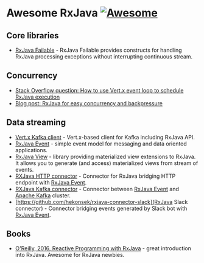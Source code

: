 # Awesome RxJava [![Awesome](https://cdn.rawgit.com/sindresorhus/awesome/d7305f38d29fed78fa85652e3a63e154dd8e8829/media/badge.svg)](https://github.com/sindresorhus/awesome)

## Core libraries

- [RxJava Failable](https://github.com/hekonsek/rxjava-failable) - RxJava Failable provides constructs for handling RxJava processing exceptions without interrupting continuous stream.

## Concurrency

- [Stack Overflow question: How to use Vert.x event loop to schedule RxJava execution](https://stackoverflow.com/questions/47675010/how-to-use-vert-x-event-loop-to-schedule-rxjava-execution)
- [Blog post: RxJava for easy concurrency and backpressure](https://zeroturnaround.com/rebellabs/rxjava-for-easy-concurrency-and-backpressure/)

## Data streaming

- [Vert.x Kafka client](https://github.com/vert-x3/vertx-kafka-client) - Vert.x-based client for Kafka including RxJava API.
- [RxJava Event](https://github.com/hekonsek/rxjava-event) - simple event model for messaging and data oriented applications.
- [RxJava View](https://github.com/hekonsek/rxjava-view) - library providing materialized view extensions to RxJava. It allows you to generate (and access) materialized views from stream of events.
- [RXJava HTTP connector](https://github.com/hekonsek/rxjava-connector-http) - Connector for RxJava bridging HTTP endpoint with [RxJava Event](https://github.com/hekonsek/rxjava-event).
- [RXJava Kafka connector](https://github.com/hekonsek/rxjava-connector-kafka) - Connector between [RxJava Event](https://github.com/hekonsek/rxjava-event) and [Apache Kafka](https://kafka.apache.org) cluster.
- [https://github.com/hekonsek/rxjava-connector-slack](RxJava Slack connector) - Connector bridging events generated by Slack bot with [RxJava Event](https://github.com/hekonsek/rxjava-event).

## Books

- [O'Reilly, 2016, Reactive Programming with RxJava](http://shop.oreilly.com/product/0636920042228.do) - great introduction into RxJava. Awesome for RxJava newbies.
